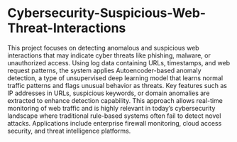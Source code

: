 # Cybersecurity-Suspicious-Web-Threat-Interactions

This project focuses on detecting anomalous and suspicious web interactions that may indicate cyber threats like phishing, malware, or unauthorized access. Using log data containing URLs, timestamps, and web request patterns, the system applies Autoencoder-based anomaly detection, a type of unsupervised deep learning model that learns normal traffic patterns and flags unusual behavior as threats. Key features such as IP addresses in URLs, suspicious keywords, or domain anomalies are extracted to enhance detection capability. This approach allows real-time monitoring of web traffic and is highly relevant in today’s cybersecurity landscape where traditional rule-based systems often fail to detect novel attacks. Applications include enterprise firewall monitoring, cloud access security, and threat intelligence platforms.
